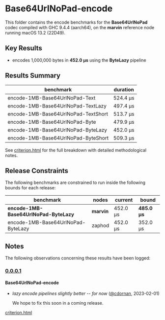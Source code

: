 # Base64UrlNoPad-encode

This folder contains the encode benchmarks for the **Base64UrlNoPad** codec compiled with GHC 9.4.4 (aarch64), on the 
**marvin** reference node running macOS 13.2 (22D49).

## Key Results

* encodes 1,000,000 bytes in **452.0 μs** using the **ByteLazy** pipeline

## Results Summary

| benchmark                           | duration |
| ----------------------------------- | -------- |
| encode-1MB-Base64UrlNoPad-Text      | 524.4 μs |
| encode-1MB-Base64UrlNoPad-TextLazy  | 497.4 μs |
| encode-1MB-Base64UrlNoPad-TextShort | 513.7 μs |
| encode-1MB-Base64UrlNoPad-Byte      | 479.9 μs |
| encode-1MB-Base64UrlNoPad-ByteLazy  | 452.0 μs |
| encode-1MB-Base64UrlNoPad-ByteShort | 509.3 μs |

See [criterion.html](criterion.html) for the full breakdown with detailed methodological notes.

## Release Constraints

The following benchmarks are constrained to run inside the following bounds for each release:

| benchmark                              | nodes      | current  | bound        |
| -------------------------------------- | ---------- | -------- | ------------ |
| **encode-1MB-Base64UrlNoPad-ByteLazy** | **marvin** | 452.0 μs | **485.0 μs** |
| encode-1MB-Base64UrlNoPad-ByteLazy     | zaphod     | 452.0 μs | 352.0 μs     |

## Notes

The following observations concerning these results have been logged:

### [0.0.0.1]

#### Base64UrlNoPad-encode

* _lazy encode pipelines slightly better -- for now_ ([@cdornan], 2023-02-01)

    We hope to fix this soon in a coming release.

[Unreleased]: <https://github.com/cdornan/polymede-benchmarks>
[0.0.0.1]: <https://github.com/cdornan/polymede-benchmarks>
[@cdornan]: <https://github.com/cdornan>

[criterion.html](criterion.html)

